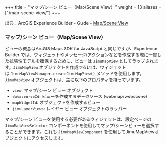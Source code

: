 +++
title = "マップ/シーン ビュー（Map/Scene View）"
weight = 13
aliases = ["/map-scene-view/"]
+++

出典：ArcGIS Experience Builder - Guide - [Map/Scene View](https://developers.arcgis.com/experience-builder/guide/core-concepts/map-scene-view/)

### マップ/シーン ビュー（Map/Scene View）

ビューの概念はArcGIS Maps SDK for JavaScript と同じですが、Experience Builder では、ウィジェットやメッセージ/アクションなどを作成する際に一貫した拡張性モデルを確保するために、ビューは `JimuMapView` としてラップされます。`JimuMapView` オブジェクトを作成するには、ウィジェットは `JimuMapViewManager.createJimuMapView()` メソッドを使用します。`JimuMapView` オブジェクトは、主に以下のプロパティを持っています。

- `view`: マップ/シーン ビュー オブジェクト
- `datasourceId`: ビューを作成するデータソース (webmap/webscene)
- `mapWidgetId`: オブジェクトを作成するビュー
- `jimuLayerViews`: レイヤー ビュー オブジェクトのラッパー

マップ/シーン ビューを使用する必要があるウィジェットは、設定ページの `JimuMapViewSelector` コンポーネントを使用してマップ/シーンビューを選択することができます。これも `JimuMapViewComponent` を使用してJimuMapViewオブジェクトにアクセスします。
